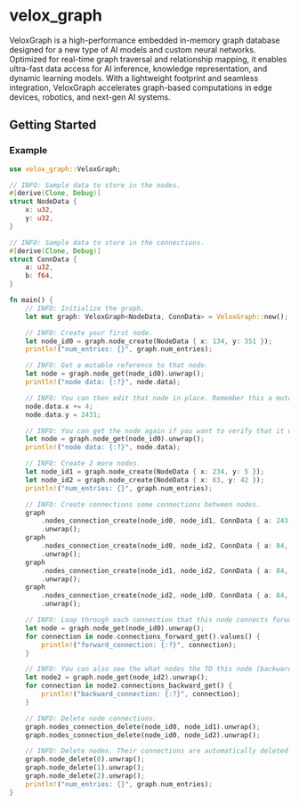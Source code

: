 # velox_graph

VeloxGraph is a high-performance embedded in-memory graph database designed for a new type of AI models and custom neural networks. Optimized for real-time graph traversal and relationship mapping, it enables ultra-fast data access for AI inference, knowledge representation, and dynamic learning models. With a lightweight footprint and seamless integration, VeloxGraph accelerates graph-based computations in edge devices, robotics, and next-gen AI systems.

## Getting Started

### Example
```rust
use velox_graph::VeloxGraph;

// INFO: Sample data to store in the nodes.
#[derive(Clone, Debug)]
struct NodeData {
    x: u32,
    y: u32,
}

// INFO: Sample data to store in the connections.
#[derive(Clone, Debug)]
struct ConnData {
    a: u32,
    b: f64,
}

fn main() {
    // INFO: Initialize the graph.
    let mut graph: VeloxGraph<NodeData, ConnData> = VeloxGraph::new();

    // INFO: Create your first node.
    let node_id0 = graph.node_create(NodeData { x: 134, y: 351 });
    println!("num_entries: {}", graph.num_entries);

    // INFO: Get a mutable reference to that node.
    let node = graph.node_get(node_id0).unwrap();
    println!("node data: {:?}", node.data);

    // INFO: You can then edit that node in place. Remember this a mutable reference, no need to save.
    node.data.x += 4;
    node.data.y = 2431;

    // INFO: You can get the node again if you want to verify that it was edited.
    let node = graph.node_get(node_id0).unwrap();
    println!("node data: {:?}", node.data);

    // INFO: Create 2 more nodes.
    let node_id1 = graph.node_create(NodeData { x: 234, y: 5 });
    let node_id2 = graph.node_create(NodeData { x: 63, y: 42 });
    println!("num_entries: {}", graph.num_entries);

    // INFO: Create connections some connections between nodes.
    graph
        .nodes_connection_create(node_id0, node_id1, ConnData { a: 243, b: 54.5 })
        .unwrap();
    graph
        .nodes_connection_create(node_id0, node_id2, ConnData { a: 84, b: 9.413 })
        .unwrap();
    graph
        .nodes_connection_create(node_id1, node_id2, ConnData { a: 84, b: 9.413 })
        .unwrap();
    graph
        .nodes_connection_create(node_id2, node_id0, ConnData { a: 84, b: 9.413 })
        .unwrap();

    // INFO: Loop through each connection that this node connects forward to (forward connections). You can NOT edit the connections.
    let node = graph.node_get(node_id0).unwrap();
    for connection in node.connections_forward_get().values() {
        println!("forward_connection: {:?}", connection);
    }

    // INFO: You can also see the what nodes the TO this node (backward connections). You can NOT edit the connections.
    let node2 = graph.node_get(node_id2).unwrap();
    for connection in node2.connections_backward_get() {
        println!("backward_connection: {:?}", connection);
    }

    // INFO: Delete node connections.
    graph.nodes_connection_delete(node_id0, node_id1).unwrap();
    graph.nodes_connection_delete(node_id0, node_id2).unwrap();

    // INFO: Delete nodes. Their connections are automatically deleted as well.
    graph.node_delete(0).unwrap();
    graph.node_delete(1).unwrap();
    graph.node_delete(2).unwrap();
    println!("num_entries: {}", graph.num_entries);
}
```
